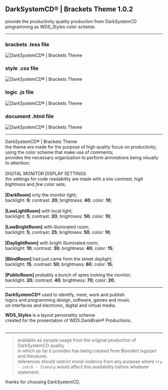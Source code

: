 <h2>DarkSystemCD® | Brackets Theme 1.0.2</h2>

provide the productivity quality production from DarkSystemCD programming as WDS_Styles color scheme.<hr>

<h3>brackets .less file</h3>

![DarkSystemCD® | Brackets Theme](https://drive.google.com/uc?authuser=0&id=1BSmacXPShtPTvqaA-Kxpc0q4TF8BskUR&export=download)

<h3>style .css file</h3>

![DarkSystemCD® | Brackets Theme](https://i.imgur.com/R8a3FU9.jpg)

<h3>logic .js file</h3>

![DarkSystemCD® | Brackets Theme](https://i.imgur.com/IIUrJ5V.jpg)


<h3>document .html file</h3>

![DarkSystemCD® | Brackets Theme](https://i.imgur.com/5mtcme8.jpg)

---

DarkSystemCD® | Brackets Theme<br>
the theme are made for the purpose of high quality focus on productivity;<br>
using the color scheme that make use of comments;<br>
provides the necessary organization to perform annotations being visually to attention;<br><br>
DIGITAL MONITOR DISPLAY SETTINGS<br>
the settings for code readability are made with a <i>low contrast</i>, <i>high bightness</i> and <i>few color</i> sets;<br><br>
<b>[DarkRoom]</b> only the monitor light;<br>
backlight: <b>0</b>; contrast: <b>20</b>; brightness: <b>40</b>; color: <b>10</b>;<br><br>
<b>[LowLightRoom]</b> with local light;<br>
backlight: <b>5</b>; contrast: <b>20</b>; brightness: <b>50</b>; color: <b>10</b>;<br><br>
<b>[LowBrightRoom]</b> with illuminated room;<br>
backlight: <b>5</b>; contrast: <b>25</b>; brightness: <b>50</b>; color: <b>10</b>;<br><br>
<b>[DaylightRoom]</b> with bright illuminated room;<br>
backlight: <b>10</b>; contrast: <b>30</b>; brightness: <b>40</b>; color: <b>15</b>;<br><br>
<b>[BlindRoom]</b> had just came from the street daylight;<br>
backlight: <b>15</b>; contrast: <b>50</b>; brightness: <b>60</b>; color: <b>15</b>;<br><br>
<b>[PublicRoom]</b> probably a bunch of spies looking the monitor;<br>
backlight: <b>20</b>; contrast: <b>40</b>; brightness: <b>70</b>; color: <b>20</b>;

---
**DarkSystemCD&#174;** used to identify, meet, work and publish<br />
logics and programming design, software, games and music<br />
on interfaces and electronic, digital and virtual media.<br />

**WDS_Styles** is a layout personality scheme<br />
created for the presentation of WDS.DarkBrain&#174; Productions.<br /><br />

---

> available as sample usage from the original production of DarkSystemCD quality<br />
in which as far it provides has being created from BloodArt logo(art and literature).<br />
references should restrict moral violence from any purpose where `try - catch - finnaly` would affect this availability before whatever statement.

thanks for choosing DarkSystemCD,
